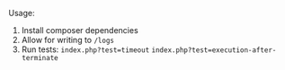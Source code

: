 Usage:
1. Install composer dependencies
2. Allow for writing to `/logs`
3. Run tests:
`index.php?test=timeout`
`index.php?test=execution-after-terminate`
